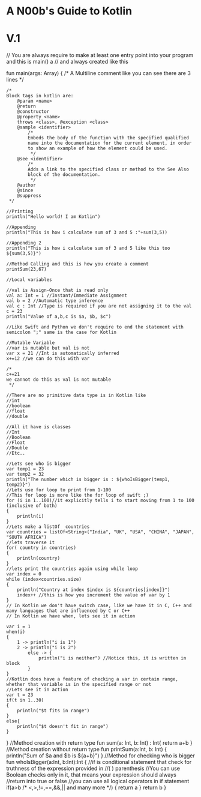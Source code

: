 # A N00b's Guide to Kotlin
# V.1

// You are always require to make at least one entry point into your program and this is main() a
// and always created like this



fun main(args: Array<String>) {
    /*
    A Multiline comment
    like you can see
    there are 3 lines
     */

    /*
    Block tags in kotlin are:
        @param <name>
        @return
        @constructor
        @property <name>
        throws <class>, @exception <class>
        @sample <identifier>
            /*
            Embeds the body of the function with the specified qualified
            name into the documentation for the current element, in order
            to show an example of how the element could be used.
             */
        @see <identifier>
            /*
            Adds a link to the specified class or method to the See Also
            block of the documentation.
             */
        @author
        @since
        @suppress
     */

    //Printing
    println("Hello world! I am Kotlin")

    //Appending
    println("This is how i calculate sum of 3 and 5 :"+sum(3,5))

    //Appending 2
    println("This is how i calculate sum of 3 and 5 like this too ${sum(3,5)}")

    //Method Calling and this is how you create a comment
    printSum(23,67)

    //Local variables

    //val is Assign-Once that is read only
    val a: Int = 1 //Instant/Immediate Assignment
    val b = 2 //Automatic type inference
    val c : Int //Type is required if you are not assigning it to the val
    c = 23
    println("Value of a,b,c is $a, $b, $c")

    //Like Swift and Python we don't require to end the statement with semicolon ";" same is the case for Kotlin

    //Mutable Variable
    //var is mutable but val is not
    var x = 21 //Int is automatically inferred
    x+=12 //we can do this with var

    /*
    c+=21
    we cannot do this as val is not mutable
     */

    //There are no primitive data type is in Kotlin like
    //int
    //boolean
    //float
    //double

    //All it have is classes
    //Int
    //Boolean
    //Float
    //Double
    //Etc..

    //Lets see who is bigger
    var temp1 = 23
    var temp2 = 32
    println("The number which is bigger is : ${whoIsBigger(temp1, temp2)}")
    //Lets use for loop to print from 1-100
    //This for loop is more like the for loop of swift ;)
    for (i in 1..100)//it explicitly tells i to start moving from 1 to 100 (inclusive of both)
    {
        println(i)
    }
    //Lets make a listOf  countries
    var countries = listOf<String>("India", "UK", "USA", "CHINA", "JAPAN", "SOUTH AFRICA")
    //lets traverse it
    for( country in countries)
    {
        println(country)
    }
    //lets print the countries again using while loop
    var index = 0
    while (index<countries.size)
    {
        println("Country at index $index is ${countries[index]}")
        index++ //this is how you increment the value of var by 1
    }
    // In Kotlin we don't have switch case, like we have it in C, C++ and many languages that are influenced by C or C++
    // In Kotlin we have when, lets see it in action
    
    var i = 1
    when(i)
    {
        1 -> println("i is 1")
        2 -> println("i is 2")
            else -> {
                println("i is neither") //Notice this, it is written in block
            }
    }
    //Kotlin does have a feature of checking a var in certain range, whether that variable is in the specified range or not
    //Lets see it in action
    var t = 23
    if(t in 1..30)
    {
        println("$t fits in range")
    }
    else{
        println("$t doesn't fit in range")
    }
}
//Method creation with return type
fun sum(a: Int, b: Int) : Int{
    return a+b
}
//Method creation without return type
fun printSum(a:Int, b: Int)
{
    println("Sum of $a and $b is ${a+b}")
}
//Method for checking who is bigger
fun whoIsBigger(a:Int, b:Int):Int
{
    //if is conditional statement that check for truthness of the expression provided in
    //(  ) parenthesis
    //You can use Boolean checks only in it, that means your expression should always
    //return into true or false
    //you can use all logical operators in if statement
    if(a>b /* <,>,!=,==,&&,|| and many more */)
    {
        return  a
    }
    return  b
}
